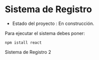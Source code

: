 <h1> Sistema de Registro</h1>

- Estado del proyecto : En construcción.

Para ejecutar el sistema debes poner:

```npm istall react```

Sistema de Registro 2
